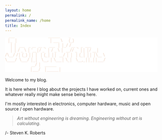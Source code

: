```yaml
---
layout: home
permalink: /
permalink_name: /home
title: Index
---
```


<img class="center" src="/img/index.svg" alt="Logo" width="800"> 

Welcome to my blog.

It is here where I blog about the projects I have worked on, current ones and whatever really might make sense being here.

I'm mostly interested in electronics, computer hardware, music and open source / open hardware.

> _Art without engineering is dreaming. Engineering without art is calculating._

/- Steven K. Roberts 